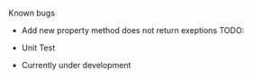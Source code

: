 Known bugs
 - Add new property method does not return exeptions
TODO:
 -  Unit Test
 
 - Currently under development